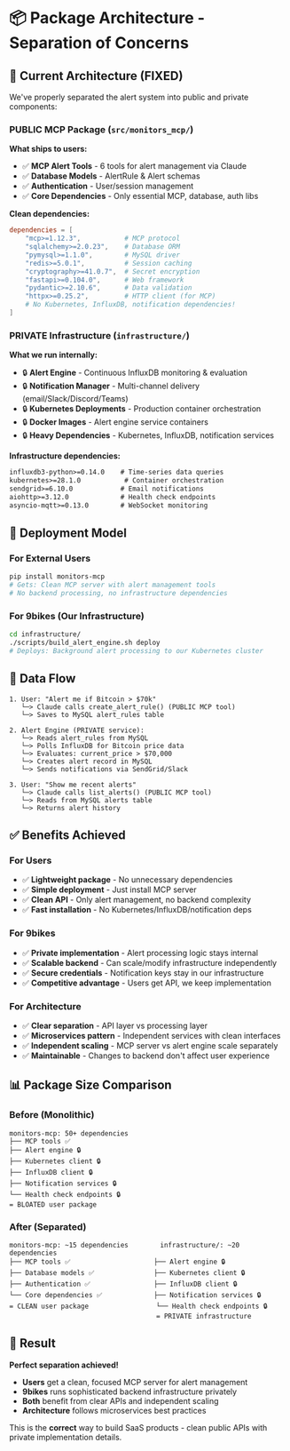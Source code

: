 # 📦 Package Architecture - Separation of Concerns

## 🎯 **Current Architecture (FIXED)**

We've properly separated the alert system into public and private components:

### **PUBLIC MCP Package** (`src/monitors_mcp/`)
**What ships to users:**
- ✅ **MCP Alert Tools** - 6 tools for alert management via Claude
- ✅ **Database Models** - AlertRule & Alert schemas  
- ✅ **Authentication** - User/session management
- ✅ **Core Dependencies** - Only essential MCP, database, auth libs

**Clean dependencies:**
```toml
dependencies = [
    "mcp>=1.12.3",           # MCP protocol
    "sqlalchemy>=2.0.23",    # Database ORM
    "pymysql>=1.1.0",        # MySQL driver  
    "redis>=5.0.1",          # Session caching
    "cryptography>=41.0.7",  # Secret encryption
    "fastapi>=0.104.0",      # Web framework
    "pydantic>=2.10.6",      # Data validation
    "httpx>=0.25.2",         # HTTP client (for MCP)
    # No Kubernetes, InfluxDB, notification dependencies!
]
```

### **PRIVATE Infrastructure** (`infrastructure/`)
**What we run internally:**
- 🔒 **Alert Engine** - Continuous InfluxDB monitoring & evaluation
- 🔒 **Notification Manager** - Multi-channel delivery (email/Slack/Discord/Teams)
- 🔒 **Kubernetes Deployments** - Production container orchestration
- 🔒 **Docker Images** - Alert engine service containers
- 🔒 **Heavy Dependencies** - Kubernetes, InfluxDB, notification services

**Infrastructure dependencies:**
```txt
influxdb3-python>=0.14.0    # Time-series data queries
kubernetes>=28.1.0           # Container orchestration  
sendgrid>=6.10.0            # Email notifications
aiohttp>=3.12.0             # Health check endpoints
asyncio-mqtt>=0.13.0        # WebSocket monitoring
```

## 🚀 **Deployment Model**

### **For External Users**
```bash
pip install monitors-mcp
# Gets: Clean MCP server with alert management tools
# No backend processing, no infrastructure dependencies
```

### **For 9bikes (Our Infrastructure)**
```bash
cd infrastructure/
./scripts/build_alert_engine.sh deploy
# Deploys: Background alert processing to our Kubernetes cluster
```

## 🔄 **Data Flow**

```
1. User: "Alert me if Bitcoin > $70k" 
   └─> Claude calls create_alert_rule() (PUBLIC MCP tool)
   └─> Saves to MySQL alert_rules table

2. Alert Engine (PRIVATE service):
   └─> Reads alert_rules from MySQL
   └─> Polls InfluxDB for Bitcoin price data
   └─> Evaluates: current_price > $70,000 
   └─> Creates alert record in MySQL
   └─> Sends notifications via SendGrid/Slack

3. User: "Show me recent alerts"
   └─> Claude calls list_alerts() (PUBLIC MCP tool)  
   └─> Reads from MySQL alerts table
   └─> Returns alert history
```

## ✅ **Benefits Achieved**

### **For Users**
- ✅ **Lightweight package** - No unnecessary dependencies
- ✅ **Simple deployment** - Just install MCP server
- ✅ **Clean API** - Only alert management, no backend complexity
- ✅ **Fast installation** - No Kubernetes/InfluxDB/notification deps

### **For 9bikes**  
- ✅ **Private implementation** - Alert processing logic stays internal
- ✅ **Scalable backend** - Can scale/modify infrastructure independently
- ✅ **Secure credentials** - Notification keys stay in our infrastructure
- ✅ **Competitive advantage** - Users get API, we keep implementation

### **For Architecture**
- ✅ **Clear separation** - API layer vs processing layer
- ✅ **Microservices pattern** - Independent services with clean interfaces
- ✅ **Independent scaling** - MCP server vs alert engine scale separately
- ✅ **Maintainable** - Changes to backend don't affect user experience

## 📊 **Package Size Comparison**

### **Before (Monolithic)**
```
monitors-mcp: 50+ dependencies
├── MCP tools ✅
├── Alert engine 🔒  
├── Kubernetes client 🔒
├── InfluxDB client 🔒  
├── Notification services 🔒
└── Health check endpoints 🔒
= BLOATED user package
```

### **After (Separated)**
```
monitors-mcp: ~15 dependencies        infrastructure/: ~20 dependencies
├── MCP tools ✅                     ├── Alert engine 🔒
├── Database models ✅               ├── Kubernetes client 🔒  
├── Authentication ✅                ├── InfluxDB client 🔒
└── Core dependencies ✅             ├── Notification services 🔒
= CLEAN user package                 └── Health check endpoints 🔒
                                     = PRIVATE infrastructure
```

## 🎯 **Result**

**Perfect separation achieved!** 

- **Users** get a clean, focused MCP server for alert management
- **9bikes** runs sophisticated backend infrastructure privately  
- **Both** benefit from clear APIs and independent scaling
- **Architecture** follows microservices best practices

This is the **correct** way to build SaaS products - clean public APIs with private implementation details.
